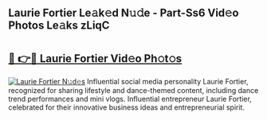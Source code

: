 ## Laurie Fortier Le𝚊k𝚎d N𝚞𝚍e - Part-Ss6 Vid𝚎o Photos Le𝚊ks zLiqC

# <h2><a href="http://fbf0at.evod.top/?m=Laurie+Fortier">🔗 👉🔴 Laurie Fortier Vid𝚎o Ph𝚘t𝚘s</a></h2>

[![Laurie Fortier N𝚞d𝚎s](https://i.imgur.com/8V9OHl7.gif)](http://fbf0at.evod.top/?m=Laurie+Fortier)
Influential social media personality Laurie Fortier, recognized for sharing lifestyle and dance-themed content, including dance trend performances and mini vlogs. Influential entrepreneur Laurie Fortier, celebrated for their innovative business ideas and entrepreneurial spirit. 
